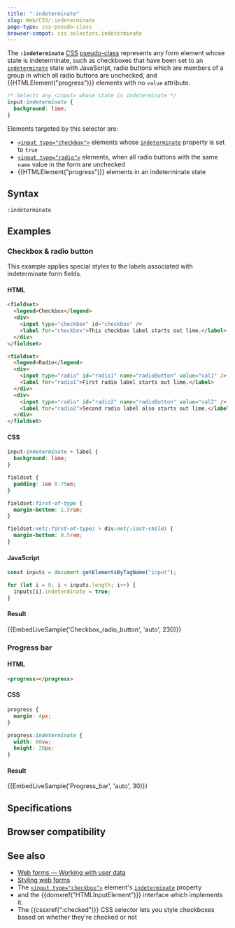 ```yaml
---
title: ":indeterminate"
slug: Web/CSS/:indeterminate
page-type: css-pseudo-class
browser-compat: css.selectors.indeterminate
---
```




The **`:indeterminate`** [CSS](/Web/CSS) [pseudo-class](/Web/CSS/Pseudo-classes) represents any form element whose state is indeterminate, such as checkboxes that have been set to an [`indeterminate`](/Web/API/HTMLInputElement/indeterminate) state with JavaScript, radio buttons which are members of a group in which all radio buttons are unchecked, and {{HTMLElement("progress")}} elements with no `value` attribute.

```css
/* Selects any <input> whose state is indeterminate */
input:indeterminate {
  background: lime;
}
```

Elements targeted by this selector are:

- [`<input type="checkbox">`](/Web/HTML/Element/input/checkbox) elements whose [`indeterminate`](/Web/API/HTMLInputElement/indeterminate) property is set to `true`
- [`<input type="radio">`](/Web/HTML/Element/input/radio) elements, when all radio buttons with the same `name` value in the form are unchecked
- {{HTMLElement("progress")}} elements in an indeterminate state

## Syntax

```plain
:indeterminate
```

## Examples

### Checkbox & radio button

This example applies special styles to the labels associated with indeterminate form fields.

#### HTML

```html
<fieldset>
  <legend>Checkbox</legend>
  <div>
    <input type="checkbox" id="checkbox" />
    <label for="checkbox">This checkbox label starts out lime.</label>
  </div>
</fieldset>

<fieldset>
  <legend>Radio</legend>
  <div>
    <input type="radio" id="radio1" name="radioButton" value="val1" />
    <label for="radio1">First radio label starts out lime.</label>
  </div>
  <div>
    <input type="radio" id="radio2" name="radioButton" value="val2" />
    <label for="radio2">Second radio label also starts out lime.</label>
  </div>
</fieldset>
```

#### CSS

```css
input:indeterminate + label {
  background: lime;
}
```

```css hidden
fieldset {
  padding: 1em 0.75em;
}

fieldset:first-of-type {
  margin-bottom: 1.5rem;
}

fieldset:not(:first-of-type) > div:not(:last-child) {
  margin-bottom: 0.5rem;
}
```

#### JavaScript

```js
const inputs = document.getElementsByTagName("input");

for (let i = 0; i < inputs.length; i++) {
  inputs[i].indeterminate = true;
}
```

#### Result

{{EmbedLiveSample('Checkbox_radio_button', 'auto', 230)}}

### Progress bar

#### HTML

```html
<progress></progress>
```

#### CSS

```css
progress {
  margin: 4px;
}

progress:indeterminate {
  width: 80vw;
  height: 20px;
}
```

#### Result

{{EmbedLiveSample('Progress_bar', 'auto', 30)}}

## Specifications



## Browser compatibility



## See also

- [Web forms — Working with user data](/Learn/Forms)
- [Styling web forms](/Learn/Forms/Styling_web_forms)
- The [`<input type="checkbox">`](/Web/HTML/Element/input/checkbox) element's [`indeterminate`](/Web/API/HTMLInputElement/indeterminate) property
-  and the {{domxref("HTMLInputElement")}} interface which implements it.
- The {{cssxref(":checked")}} CSS selector lets you style checkboxes based on whether they're checked or not
